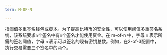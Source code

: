 ```yaml
---
term: M-OF-N

---
```

指阈值多重签名钱包或脚本。为了提高比特币的安全性，可以使用阈值多重签名系统，该系统要求`n`个签名中有`m`个签名才能使用资金。在 m-of-n 中，字母 `m` 表示所需的签名阈值，字母 `n` 表示可以签名的现有密钥总数。例如，在2-of-3配置中，执行交易需要三个签名中的两个。